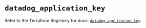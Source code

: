 # `datadog_application_key`

Refer to the Terraform Registory for docs: [`datadog_application_key`](https://registry.terraform.io/providers/datadog/datadog/3.31.0/docs/resources/application_key).
